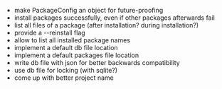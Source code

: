 - make PackageConfig an object for future-proofing
- install packages successfully, even if other packages afterwards fail
- list all files of a package (after installation? during installation?)
- provide a --reinstall flag
- allow to list all installed package names
- implement a default db file location
- implement a default packages file location
- write db file with json for better backwards compatibility
- use db file for locking (with sqlite?)
- come up with better project name
